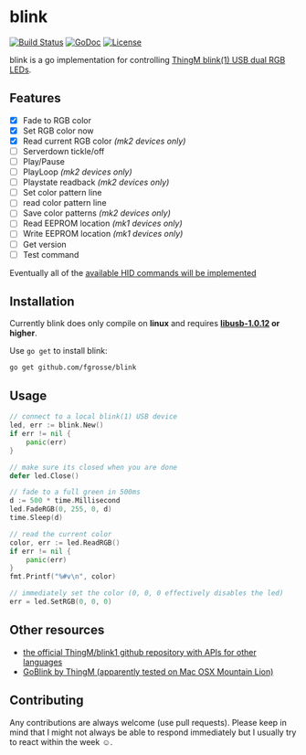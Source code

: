 # blink

[![Build Status](https://travis-ci.org/fgrosse/blink.svg?branch=master)](https://travis-ci.org/fgrosse/blink)
[![GoDoc](https://godoc.org/github.com/fgrosse/blink?status.svg)](https://godoc.org/github.com/fgrosse/blink)
[![License](https://img.shields.io/badge/license-MIT-4183c4.svg)](https://github.com/fgrosse/blink/blob/master/LICENSE)

blink is a go implementation for controlling [ThingM blink(1) USB dual RGB LEDs][1].

## Features

- [x] Fade to RGB color
- [x] Set RGB color now  
- [x] Read current RGB color *(mk2 devices only)*
- [ ] Serverdown tickle/off
- [ ] Play/Pause
- [ ] PlayLoop *(mk2 devices only)*
- [ ] Playstate readback *(mk2 devices only)*
- [ ] Set color pattern line
- [ ] read color pattern line
- [ ] Save color patterns *(mk2 devices only)*
- [ ] Read EEPROM location *(mk1 devices only)*
- [ ] Write EEPROM location *(mk1 devices only)*
- [ ] Get version
- [ ] Test command

Eventually all of the [available HID commands will be implemented][2]

## Installation

Currently blink does only compile on **linux** and requires **[libusb-1.0.12][5] or higher**.

Use `go get` to install blink:
```
go get github.com/fgrosse/blink
```

## Usage

```go
// connect to a local blink(1) USB device
led, err := blink.New()
if err != nil {
    panic(err)
}

// make sure its closed when you are done
defer led.Close()

// fade to a full green in 500ms
d := 500 * time.Millisecond
led.FadeRGB(0, 255, 0, d)
time.Sleep(d)

// read the current color
color, err := led.ReadRGB()
if err != nil {
    panic(err)
}
fmt.Printf("%#v\n", color)

// immediately set the color (0, 0, 0 effectively disables the led)
err = led.SetRGB(0, 0, 0)
```

## Other resources

* [the official ThingM/blink1 github repository with APIs for other languages][3]
* [GoBlink by ThingM (apparently tested on Mac OSX Mountain Lion)][4]

## Contributing

Any contributions are always welcome (use pull requests).
Please keep in mind that I might not always be able to respond immediately but I usually try to react within the week ☺.

[1]: http://blink1.thingm.com/
[2]: https://github.com/ThingM/blink1/blob/master/docs/blink1-hid-commands.md
[3]: https://github.com/ThingM/blink1
[4]: https://github.com/ThingM/blink1/tree/master/go/GoBlink
[5]: https://github.com/libusb/libusb
